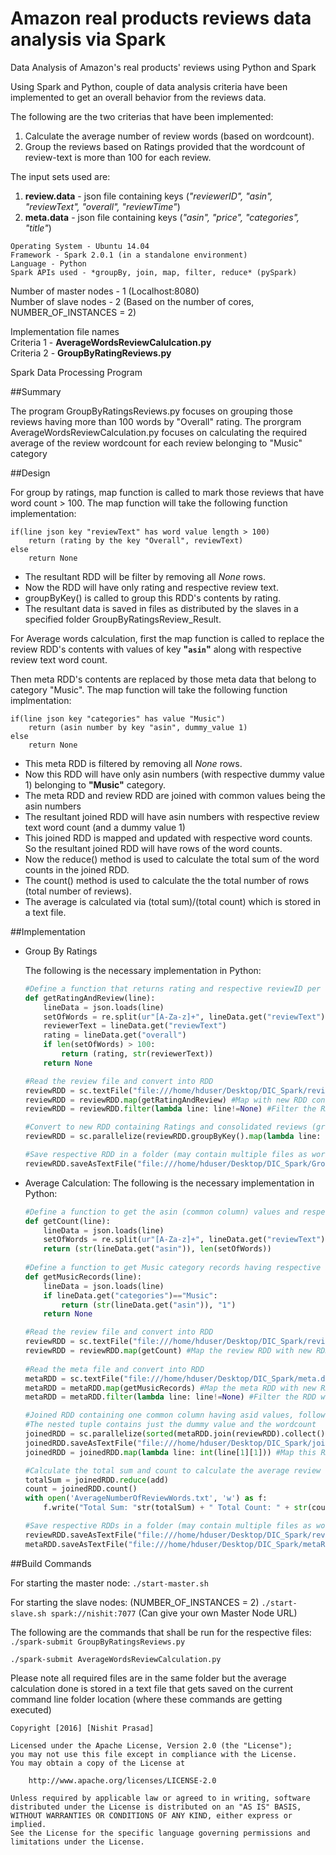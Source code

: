 # Amazon real products reviews data analysis via Spark
Data Analysis of Amazon's real products' reviews using Python and Spark

Using Spark and Python, couple of data analysis criteria have been implemented to get an overall behavior from the reviews data.

The following are the two criterias that have been implemented:  
1. Calculate the average number of review words (based on wordcount).  
2. Group the reviews based on Ratings provided that the wordcount of review-text is more than 100 for each review.  

The input sets used are:  
1. **review.data** - json file containing keys (*"reviewerID", "asin", "reviewText", "overall", "reviewTime"*)  
2. **meta.data** - json file containing keys (*"asin", "price", "categories", "title"*)  
```
Operating System - Ubuntu 14.04  
Framework - Spark 2.0.1 (in a standalone environment)  
Language - Python  
Spark APIs used - *groupBy, join, map, filter, reduce* (pySpark)  
```
Number of master nodes - 1  (Localhost:8080)  
Number of slave nodes - 2 (Based on the number of cores, NUMBER_OF_INSTANCES = 2)  

Implementation file names  
Criteria 1 - **AverageWordsReviewCalulcation.py**  
Criteria 2 - **GroupByRatingReviews.py**

Spark Data Processing Program

##Summary

The program GroupByRatingsReviews.py focuses on grouping those reviews having more than 100 words by "Overall" rating.
The prorgram AverageWordsReviewCalculation.py focuses on calculating the required average of the review wordcount for each review belonging to "Music" category

##Design

For group by ratings, map function is called to mark those reviews that have word count > 100. The map function will take the following function implementation:
```
if(line json key "reviewText" has word value length > 100)
	return (rating by the key "Overall", reviewText)
else
	return None
```
- The resultant RDD will be filter by removing all *None* rows.
- Now the RDD will have only rating and respective review text.
- groupByKey() is called to group this RDD's contents by rating.
- The resultant data is saved in files as distributed by the slaves in a specified folder GroupByRatingsReview_Result.

For Average words calculation, first the map function is called to replace the review RDD's contents with values of key **"```asin```"** along with respective review text word count.

Then meta RDD's contents are replaced by those meta data that belong to category "Music". The map function will take the following function implmentation:
```
if(line json key "categories" has value "Music")
	return (asin number by key "asin", dummy_value 1)
else
	return None
```
- This meta RDD is filtered by removing all *None* rows.
- Now this RDD will have only asin numbers (with respective dummy value 1) belonging to **"Music"** category.
- The meta RDD and review RDD are joined with common values being the asin numbers
- The resultant joined RDD will have asin numbers with respective review text word count (and a dummy value 1)
- This joined RDD is mapped and updated with respective word counts. So the resultant joined RDD will have rows of the word counts.
- Now the reduce() method is used to calculate the total sum of the word counts in the joined RDD.
- The count() method is used to calculate the the total number of rows (total number of reviews).
- The average is calculated via (total sum)/(total count) which is stored in a text file.


##Implementation

- Group By Ratings

    The following is the necessary implementation in Python:
    ```python
    #Define a function that returns rating and respective reviewID per record
    def getRatingAndReview(line):
    	lineData = json.loads(line)
    	setOfWords = re.split(ur"[A-Za-z]+", lineData.get("reviewText"), flags = re.UNICODE)
    	reviewerText = lineData.get("reviewText")
    	rating = lineData.get("overall")
    	if len(setOfWords) > 100:
    		return (rating, str(reviewerText))
    	return None
    
    #Read the review file and convert into RDD
    reviewRDD = sc.textFile("file:///home/hduser/Desktop/DIC_Spark/review.data")
    reviewRDD = reviewRDD.map(getRatingAndReview) #Map with new RDD containing just Rating and Respective Review
    reviewRDD = reviewRDD.filter(lambda line: line!=None) #Filter the RDD with any record having no 'None' values
    
    #Convert to new RDD containing Ratings and consolidated reviews (grouped by ratings)
    reviewRDD = sc.parallelize(reviewRDD.groupByKey().map(lambda line: (line[0], list(line[1]))).collect())
    
    #Save respective RDD in a folder (may contain multiple files as work is ditributed among the slaves)
    reviewRDD.saveAsTextFile("file:///home/hduser/Desktop/DIC_Spark/GroupByRatingsReview_Result")
    ```
- Average Calculation:
    The following is the necessary implementation in Python:
    ```python
    #Define a function to get the asin (common column) values and respective review wordcount
    def getCount(line):
        lineData = json.loads(line)
        setOfWords = re.split(ur"[A-Za-z]+", lineData.get("reviewText"), flags = re.UNICODE)
    	return (str(lineData.get("asin")), len(setOfWords))
        
    #Define a function to get Music category records having respective asin (commun column) values and an extra dummy column
    def getMusicRecords(line):
    	lineData = json.loads(line)
    	if lineData.get("categories")=="Music":
    		return (str(lineData.get("asin")), "1")
    	return None
    
    #Read the review file and convert into RDD
    reviewRDD = sc.textFile("file:///home/hduser/Desktop/DIC_Spark/review.data")
    reviewRDD = reviewRDD.map(getCount) #Map the review RDD with new RDD containing asin and respective review wordcount
        
    #Read the meta file and convert into RDD
    metaRDD = sc.textFile("file:///home/hduser/Desktop/DIC_Spark/meta.data")
    metaRDD = metaRDD.map(getMusicRecords) #Map the meta RDD with new RDD containing either None values, or asin and dummy
    metaRDD = metaRDD.filter(lambda line: line!=None) #Filter the RDD with only those values that do not have None values
    
    #Joined RDD containing one common column having asid values, followed by respective nested tuple of other column values)
    #The nested tuple contains just the dummy value and the wordcount
    joinedRDD = sc.parallelize(sorted(metaRDD.join(reviewRDD).collect())) #sorted lexicographically
    joinedRDD.saveAsTextFile("file:///home/hduser/Desktop/DIC_Spark/joinedRDD_result") # save file to a local path, starting with prefix file://
    joinedRDD = joinedRDD.map(lambda line: int(line[1][1])) #Map this RDD with new RDD containing just the wordcounts
    
    #Calculate the total sum and count to calculate the average review wordcount
    totalSum = joinedRDD.reduce(add)
    count = joinedRDD.count()
    with open('AverageNumberOfReviewWords.txt', 'w') as f:
    	f.write("Total Sum: "str(totalSum) + " Total Count: " + str(count) + " Required Average: " + str(round(totalSum/float(count), 2)))
    
    #Save respective RDDs in a folder (may contain multiple files as work is ditributed among the slaves)
    reviewRDD.saveAsTextFile("file:///home/hduser/Desktop/DIC_Spark/reviewRDD_AvgCalc_MidResult")
    metaRDD.saveAsTextFile("file:///home/hduser/Desktop/DIC_Spark/metaRDD_AvgCalc_MidResult")
    ```

##Build Commands
	
For starting the master node:
```./start-master.sh```

For starting the slave nodes: (NUMBER_OF_INSTANCES = 2)
```./start-slave.sh spark://nishit:7077``` (Can give your own Master Node URL)

The following are the commands that shall be run for the respective files:
```./spark-submit GroupByRatingsReviews.py```

```./spark-submit AverageWordsReviewCalculation.py```

Please note all required files are in the same folder but the average calculation done is stored in a text file that gets saved on the current command line folder location (where these commands are getting executed)


```
Copyright [2016] [Nishit Prasad]

Licensed under the Apache License, Version 2.0 (the "License");
you may not use this file except in compliance with the License.
You may obtain a copy of the License at

    http://www.apache.org/licenses/LICENSE-2.0

Unless required by applicable law or agreed to in writing, software
distributed under the License is distributed on an "AS IS" BASIS,
WITHOUT WARRANTIES OR CONDITIONS OF ANY KIND, either express or implied.
See the License for the specific language governing permissions and
limitations under the License.
```
